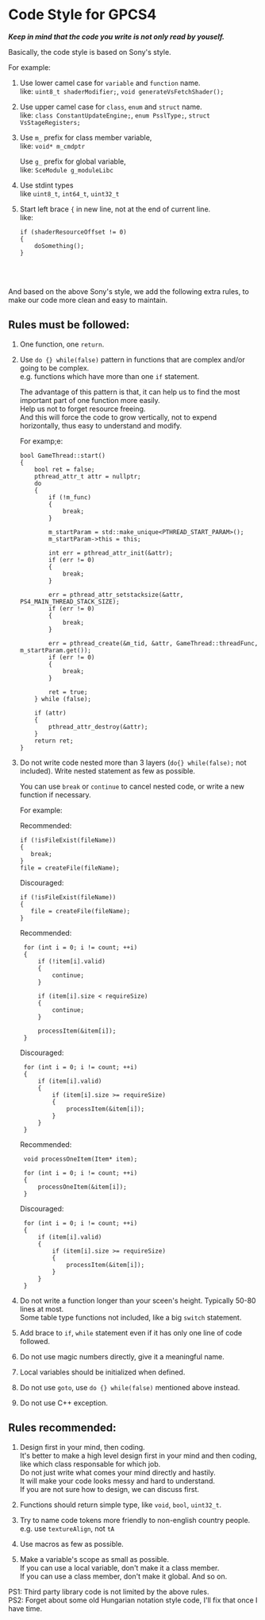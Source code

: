 # Code Style for GPCS4

***Keep in mind that the code you write is not only read by youself.***


Basically, the code style is based on Sony's style.  

For example:
1. Use lower camel case for `variable` and `function` name.  
   like: `uint8_t shaderModifier;`, `void generateVsFetchShader();`

2. Use upper camel case for `class`, `enum` and `struct` name.  
   like: `class ConstantUpdateEngine;`, `enum PsslType;`, `struct VsStageRegisters;`

3. Use `m_` prefix for class member variable,   
   like: `void* m_cmdptr`  

   Use `g_` prefix for global variable,  
   like: `SceModule g_moduleLibc`  

4. Use stdint types  
   like `uint8_t`, `int64_t`, `uint32_t`

5. Start left brace `{` in new line, not at the end of current line.  
   like:
   ```
   if (shaderResourceOffset != 0)
   {
       doSomething();
   }
   ```

<br><br>

And based on the above Sony's style, we add the following extra rules, to make our code more clean and easy to maintain.

## Rules must be followed:
1. One function, one `return`.

2. Use `do {} while(false)` pattern in functions that are complex and/or going to be complex.  
   e.g. functions which have more than one `if` statement.  

   The advantage of this pattern is that, it can help us to find the most important part of one function more easily.  
   Help us not to forget resource freeing.  
   And this will force the code to grow vertically, not to expend horizontally, thus easy to understand and modify.  

    For examp;e:
    ```
    bool GameThread::start()
    {
        bool ret = false;
        pthread_attr_t attr = nullptr;
        do 
        {
            if (!m_func)
            {
                break;
            }
            
            m_startParam = std::make_unique<PTHREAD_START_PARAM>();
            m_startParam->this = this;

            int err = pthread_attr_init(&attr);
            if (err != 0)
            {
                break;
            }

            err = pthread_attr_setstacksize(&attr, PS4_MAIN_THREAD_STACK_SIZE);
            if (err != 0)
            {
                break;
            }

            err = pthread_create(&m_tid, &attr, GameThread::threadFunc, m_startParam.get());
            if (err != 0)
            {
                break;
            }

            ret = true;
        } while (false);

        if (attr)
        {
            pthread_attr_destroy(&attr);
        }
        return ret;
    }
    ```

3. Do not write code nested more than 3 layers (`do{} while(false);` not included). Write nested statement as few as possible.  

   You can use `break` or `continue` to cancel nested code, or write a new function if necessary.
   
   For example:

   Recommended:
   ```
   if (!isFileExist(fileName))
   {
      break;
   }
   file = createFile(fileName);
   ```
   Discouraged:
   ```
   if (!isFileExist(fileName))
   {
      file = createFile(fileName);
   }
   ```

   Recommended:
   ```
    for (int i = 0; i != count; ++i)
    {
        if (!item[i].valid)
        {
            continue;
        }

        if (item[i].size < requireSize)
        {
            continue;
        }

        processItem(&item[i]);
    }
   ```
   Discouraged:
   ```
    for (int i = 0; i != count; ++i)
    {
        if (item[i].valid)
        {
            if (item[i].size >= requireSize)
            {
                processItem(&item[i]);
            }
        }
    }
   ```

   Recommended:
   ```
    void processOneItem(Item* item);

    for (int i = 0; i != count; ++i)
    {
        processOneItem(&item[i]);
    }
   ```
   Discouraged:
   ```
    for (int i = 0; i != count; ++i)
    {
        if (item[i].valid)
        {
            if (item[i].size >= requireSize)
            {
                processItem(&item[i]);
            }
        }
    }
   ```
4. Do not write a function longer than your sceen's height. Typically 50-80 lines at most.  
   Some table type functions not included, like a big `switch` statement.

5. Add brace to `if`, `while` statement even if it has only one line of code followed.

6. Do not use magic numbers directly, give it a meaningful name.

7. Local variables should be initialized when defined.

8. Do not use `goto`, use `do {} while(false)` mentioned above instead.

9. Do not use C++ exception.


## Rules recommended:

1. Design first in your mind, then coding.  
   It's better to make a high level design first in your mind and then coding,  
   like which class responsable for which job.  
   Do not just write what comes your mind directly and hastily.  
   It will make your code looks messy and hard to understand.  
   If you are not sure how to design, we can discuss first.

2. Functions should return simple type, like `void`, `bool`, `uint32_t`.

3. Try to name code tokens more friendly to non-english country people.  
   e.g. use `textureAlign`, not `tA`

4. Use macros as few as possible.

5. Make a variable's scope as small as possible.  
   If you can use a local variable, don't make it a class member.  
   If you can use a class member, don't make it global. And so on.



PS1: Third party library code is not limited by the above rules.  
PS2: Forget about some old Hungarian notation style code, I'll fix that once I have time.
